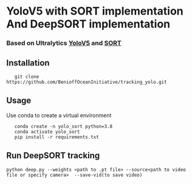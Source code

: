 # YoloV5 with SORT implementation And DeepSORT implementation

### Based on Ultralytics [YoloV5](https://github.com/ultralytics/yolov5) and [SORT](https://github.com/abewley/sort)

## Installation
 ```
    git clone https://github.com/BenioffOceanInitiative/tracking_yolo.git
 ```

## Usage
 Use conda to create a virtual environment

 ```
    conda create -n yolo_sort python=3.8
    conda activate yolo_sort
    pip install -r requirements.txt
 ```

## Run DeepSORT tracking

```
python deep.py --weights <path to .pt file> --source<path to video file or specify camera>  --save-vid(to save video)
```


